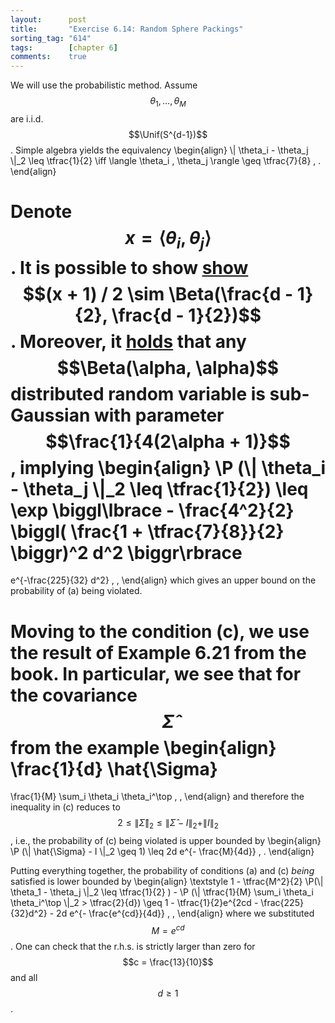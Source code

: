 ```yaml
---
layout:      post
title:       "Exercise 6.14: Random Sphere Packings"
sorting_tag: "614"
tags:        [chapter 6]
comments:    true
---
```


We will use the probabilistic method. Assume $$\theta_1 , \ldots , \theta_M$$
are i.i.d. $$\Unif(S^{d-1})$$. Simple algebra yields the equivalency
\begin{align}
  \\| \theta\_i - \theta\_j \\|\_2 \leq \tfrac{1}{2}
  \iff
  \langle \theta\_i , \theta\_j \rangle \geq \tfrac{7}{8}
  \, .
\end{align}

Denote $$x = \langle \theta_i, \theta_j \rangle$$. It is possible to show
[show](https://stats.stackexchange.com/questions/85916/distribution-of-scalar-products-of-two-random-unit-vectors-in-d-dimensions)
$$(x + 1) / 2 \sim \Beta(\frac{d - 1}{2}, \frac{d - 1}{2})$$. Moreover, it
[holds]( https://arxiv.org/pdf/1705.00048.pdf) that any
$$\Beta(\alpha, \alpha)$$ distributed random variable is sub-Gaussian with
parameter $$\frac{1}{4(2\alpha + 1)}$$, implying
\begin{align}
  \P (\\| \theta\_i - \theta\_j \\|\_2  \leq \tfrac{1}{2})
  \leq
  \exp \biggl\lbrace
    - \frac{4^2}{2} \biggl(
        \frac{1 + \tfrac{7}{8}}{2}
      \biggr)^2
      d^2
  \biggr\rbrace
  =
  e^{-\frac{225}{32} d^2}
  \, ,
\end{align}
which gives an upper bound on the probability of (a) being violated.

Moving to the condition (c), we use the result of Example 6.21 from the book.
In particular, we see that for the covariance $$\hat{\Sigma}$$ from the example
\begin{align}
  \frac{1}{d} \hat{\Sigma}
  =
  \frac{1}{M}
  \sum\_i \theta\_i \theta\_i^\top
  \, ,
\end{align}
and therefore the inequality in (c) reduces to
$$2 \leq \| \hat{\Sigma} \|_2 \leq \| \hat{\Sigma} - I \|_2 + \| I \|_2$$, i.e.,
the probability of (c) being violated is upper bounded by
\begin{align}
  \P (\\| \hat{\Sigma} - I \\|\_2 \geq 1)
  \leq
  2d e^{- \frac{M}{4d}}
  \, .
\end{align}

Putting everything together, the probability of conditions (a) and (c) _being_
satisfied is lower bounded by
\begin{align}
  \textstyle
  1 -
  \tfrac{M^2}{2} \P(\\| \theta\_1 - \theta\_j \\|\_2 \leq \tfrac{1}{2} ) -
  \P (\\| \tfrac{1}{M} \sum\_i \theta\_i \theta\_i^\top \\|\_2 > \tfrac{2}{d})
  \geq
  1 - \tfrac{1}{2}e^{2cd - \frac{225}{32}d^2} - 2d e^{- \frac{e^{cd}}{4d}}
  \, ,
\end{align}
where we substituted $$M = e^{cd}$$. One can check that the r.h.s. is strictly
larger than zero for $$c = \frac{13}{10}$$ and all $$d \geq 1$$.
